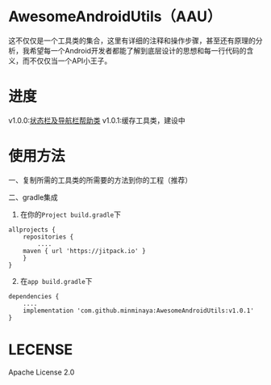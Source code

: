 # AwesomeAndroidUtils（AAU）

这不仅仅是一个工具类的集合，这里有详细的注释和操作步骤，甚至还有原理的分析，我希望每一个Android开发者都能了解到底层设计的思想和每一行代码的含义，而不仅仅当一个API小王子。

# 进度

v1.0.0:[状态栏及导航栏帮助类](/MD/BarsHelper.md)
v1.0.1:缓存工具类，建设中

# 使用方法

一、复制所需的工具类的所需要的方法到你的工程（推荐）

二、gradle集成


1. 在你的```Project build.gradle```下

```
allprojects {
    repositories {
        ....
   	maven { url 'https://jitpack.io' }
    }
}
```
2. 在```app build.gradle```下

```
dependencies {
    ....
    implementation 'com.github.minminaya:AwesomeAndroidUtils:v1.0.1'
}
```


# LECENSE

Apache License 2.0